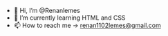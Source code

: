 - 👋 Hi, I’m @Renanlemes
- 🌱 I’m currently learning HTML and CSS
- 📫 How to reach me -> renan1102lemes@gmail.com

<!---
Renanlemes/Renanlemes is a ✨ special ✨ repository because its `README.md` (this file) appears on your GitHub profile.
You can click the Preview link to take a look at your changes.
--->
